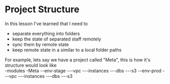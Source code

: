 
# Project Structure

In this lesson I've learned that I need to<br>
- separate everything into folders
- keep the state of separated staff remotely
- sync them by remote state
- keep remote state in a similar to a local folder paths


For example, lets say we have a project called "Meta", this is how it's structure would look like<br>
-modules
-Meta
--env-stage
---vpc
---instances
---dbs
---s3
--env-prod
---vpc
---instances
---dbs
---s3
